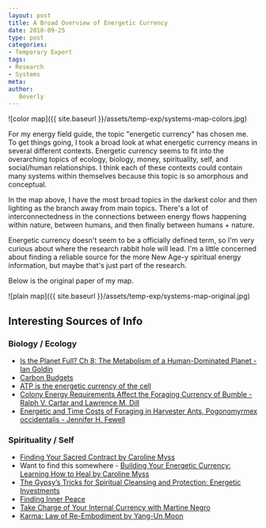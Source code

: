 ```yaml
---
layout: post
title: A Broad Overview of Energetic Currency
date: 2018-09-25
type: post
categories:
- Temporary Expert
tags:
- Research
- Systems
meta:
author:
   Beverly
---
```



![color map]({{ site.baseurl }}/assets/temp-exp/systems-map-colors.jpg)

For my energy field guide, the topic "energetic currency" has chosen me. To get things going, I took a broad look at what energetic currency means in several different contexts. Energetic currency seems to fit into the overarching topics of ecology, biology, money, spirituality, self, and social/human relationships. I think each of these contexts could contain many systems within themselves because this topic is so amorphous and conceptual.

In the map above, I have the most broad topics in the darkest color and then lighting as the branch away from main topics. There's a lot of interconnectedness in the connections between energy flows happening within nature, between humans, and then finally between humans + nature.

Energetic currency doesn't seem to be a officially defined term, so I'm very curious about where the research rabbit hole will lead. I'm a little concerned about finding a reliable source for the more New Age-y spiritual energy information, but maybe that's just part of the research.

Below is the original paper of my map.

![plain map]({{ site.baseurl }}/assets/temp-exp/systems-map-original.jpg)

## Interesting Sources of Info

### Biology / Ecology
- [Is the Planet Full? Ch 8: The Metabolism of a Human-Dominated Planet - Ian Goldin](https://books.google.com/books?id=q1PwAwAAQBAJ&pg=PT136&lpg=PT136&dq=%22energetic+currency%22&source=bl&ots=5Y1Mv9VZYR&sig=M2KnRTzK1iWyr0vXH1JijOyPdTo&hl=en&sa=X&ved=2ahUKEwiK4-uEzsrdAhWoUt8KHefnAWY4FBDoATADegQIBhAB#v=onepage&q=%22energetic%20currency%22&f=false)
- [Carbon Budgets](http://biology.kenyon.edu/courses/biol229/CarbonBudget1.pdf)
- [ATP is the energetic currency of the cell](https://books.google.com/books?id=AtsqDQAAQBAJ&pg=PA57&dq=%22energetic+currency%22&hl=en&sa=X&ved=0ahUKEwiYrJXVzMrdAhUphuAKHRr8BswQ6AEIMzAC#v=onepage&q=%22energetic%20currency%22&f=false)
- [Colony Energy Requirements Affect the Foraging Currency of Bumble  - Ralph V. Cartar and Lawrence M. Dill](https://www.jstor.org/stable/4600492)
- [Energetic and Time Costs of Foraging in Harvester Ants, Pogonomyrmex occidentalis - Jennifer H. Fewell](https://www.jstor.org/stable/4600169)

### Spirituality / Self
- [Finding Your Sacred Contract by Caroline Myss](http://www.worldcat.org/oclc/880949042)
- Want to find this somewhere - [Building Your Energetic Currency: Learning How to Heal by Caroline Myss](https://www.abebooks.com/9781559821476/Building-Energetic-Currency-Learning-Heal-1559821477/plp)
- [The Gypsy’s Tricks for Spiritual Cleansing and Protection: Energetic Investments](https://shaheenmiroinsights.com/the-gypsys-tricks-for-spiritual-cleansing-and-protection-energetic-investments/)
- [Finding Inner Peace](https://energeticsynthesis.com/index.php/finding-inner-peace)
- [Take Charge of Your Internal Currency with Martine Negro](https://radiopublic.com/spiritual-entrepreneur-WxDzl3/ep/s1!71824)
- [Karma: Law of Re-Embodiment by Yang-Un Moon](https://books.google.com/books?id=F5Q_BAAAQBAJ&pg=PA35&lpg=PA35&dq=%22energetic+currency%22&source=bl&ots=Bd1mPJ-_rj&sig=rw-rv1fvvCYmRF6LEGl8S4JXdH0&hl=en&sa=X&ved=2ahUKEwiK4-uEzsrdAhWoUt8KHefnAWY4FBDoATAAegQICRAB#v=onepage&q=%22energetic%20currency%22&f=false)
